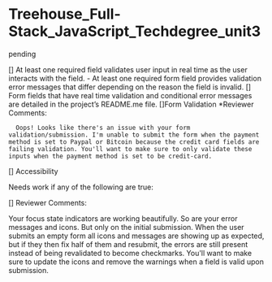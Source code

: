 # Treehouse_Full-Stack_JavaScript_Techdegree_unit3
pending



   [] At least one required field validates user input in real time as the user interacts with the field.
    - At least one required form field provides validation error messages that differ depending on the reason the field is invalid.
   [] Form fields that have real time validation and conditional error messages are detailed in the project’s README.me file.
   []Form Validation
   *Reviewer Comments:

      Oops! Looks like there's an issue with your form validation/submission. I'm unable to submit the form when the payment method is set to Paypal or Bitcoin because the credit card fields are failing validation. You'll want to make sure to only validate these inputs when the payment method is set to be credit-card.

   [] Accessibility

Needs work if any of the following are true:

[] Reviewer Comments:

Your focus state indicators are working beautifully. So are your error messages and icons. But only on the initial submission. When the user submits an empty form all icons and messages are showing up as expected, but if they then fix half of them and resubmit, the errors are still present instead of being revalidated to become checkmarks. You'll want to make sure to update the icons and remove the warnings when a field is valid upon submission. 
